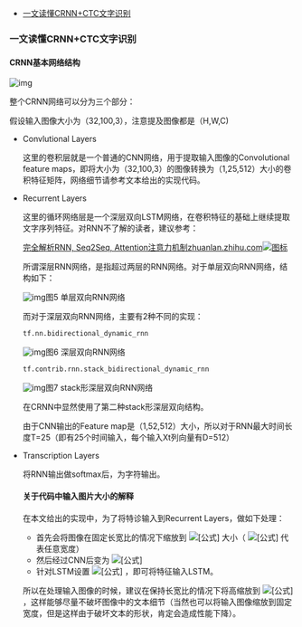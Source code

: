 * [一文读懂CRNN+CTC文字识别](https://zhuanlan.zhihu.com/p/43534801)

### 一文读懂CRNN+CTC文字识别



#### CRNN基本网络结构

![img](https://pic3.zhimg.com/80/v2-7ed5c65fe79dce49f006a9171cc1a80e_720w.jpg)

整个CRNN网络可以分为三个部分：

假设输入图像大小为（32,100,3），注意提及图像都是（H,W,C)

* Convlutional Layers

  这里的卷积层就是一个普通的CNN网络，用于提取输入图像的Convolutional feature maps，即将大小为（32,100,3）的图像转换为（1,25,512）大小的卷积特征矩阵，网络细节请参考文本给出的实现代码。

* Recurrent Layers

  这里的循环网络层是一个深层双向LSTM网络，在卷积特征的基础上继续提取文字序列特征。对RNN不了解的读者，建议参考：

  [完全解析RNN, Seq2Seq, Attention注意力机制zhuanlan.zhihu.com![图标](https://pic4.zhimg.com/v2-2d34ffd69bc1d4d1c9231d0562db2fcf_180x120.jpg)](https://zhuanlan.zhihu.com/p/51383402)

  所谓深层RNN网络，是指超过两层的RNN网络。对于单层双向RNN网络，结构如下：

  ![img](https://pic4.zhimg.com/80/v2-9f5125e0c99924d2febf25bafd019d6f_720w.jpg)图5 单层双向RNN网络

  而对于深层双向RNN网络，主要有2种不同的实现：

  ```python
  tf.nn.bidirectional_dynamic_rnn
  ```

  ![img](https://pic3.zhimg.com/80/v2-c0132f0b748eb031c696dae3019a2d82_720w.jpg)图6 深层双向RNN网络

  ```python
  tf.contrib.rnn.stack_bidirectional_dynamic_rnn
  ```

  ![img](https://pic2.zhimg.com/80/v2-00861a152263cff8b94525d8b8945ee9_720w.jpg)图7 stack形深层双向RNN网络

  在CRNN中显然使用了第二种stack形深层双向结构。

  由于CNN输出的Feature map是（1,52,512）大小，所以对于RNN最大时间长度T=25（即有25个时间输入，每个输入Xt列向量有D=512）

* Transcription Layers

  将RNN输出做softmax后，为字符输出。

  #### 关于代码中输入图片大小的解释

  在本文给出的实现中，为了将特诊输入到Recurrent Layers，做如下处理：

  * 首先会将图像在固定长宽比的情况下缩放到 ![[公式]](https://www.zhihu.com/equation?tex=32%5Ctimes+W%5Ctimes3) 大小（ ![[公式]](https://www.zhihu.com/equation?tex=W) 代表任意宽度）
  * 然后经过CNN后变为 ![[公式]](https://www.zhihu.com/equation?tex=1%5Ctimes+%28W%2F4%29%5Ctimes512)
  * 针对LSTM设置 ![[公式]](https://www.zhihu.com/equation?tex=T%3D%28W%2F4%29) ，即可将特征输入LSTM。

  所以在处理输入图像的时候，建议在保持长宽比的情况下将高缩放到 ![[公式]](https://www.zhihu.com/equation?tex=32)，这样能够尽量不破坏图像中的文本细节（当然也可以将输入图像缩放到固定宽度，但是这样由于破坏文本的形状，肯定会造成性能下降）。

  